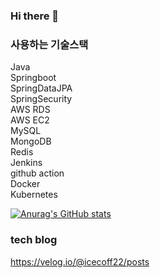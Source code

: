 ### Hi there 👋
### 사용하는 기술스택<br>

Java<br>
Springboot<br>
SpringDataJPA<br>
SpringSecurity<br>
AWS RDS<br>
AWS EC2<br>
MySQL<br>
MongoDB<br>
Redis<br>
Jenkins<br>
github action<br>
Docker<br>
Kubernetes<br>


[![Anurag's GitHub stats](https://github-readme-stats.vercel.app/api?username=Icecoff22&show_icons=true&theme=radical)](https://github.com/anuraghazra/github-readme-stats)

### tech blog <br>
https://velog.io/@icecoff22/posts
<!--
**IceCOff22/IceCOff22** is a ✨ _special_ ✨ repository because its `README.md` (this file) appears on your GitHub profile.

Here are some ideas to get you started:

- 🔭 I’m currently working on ...
- 🌱 I’m currently learning ...
- 👯 I’m looking to collaborate on ...
- 🤔 I’m looking for help with ...
- 💬 Ask me about ...
- 📫 How to reach me: ...
- 😄 Pronouns: ...
- ⚡ Fun fact: ...
-->
